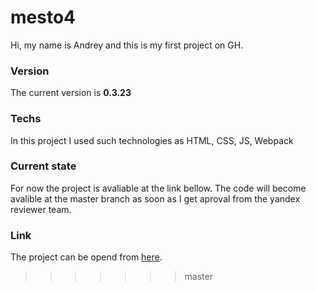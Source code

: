 # mesto4
Hi, my name is Andrey and this is my first project on GH.

### Version 
The current version is __0.3.23__

### Techs
In this project I used such technologies as HTML, CSS, JS, Webpack

### Current state
For now the project is avaliable at the link bellow. The code will become avalible at the master branch as soon as I get aproval from the yandex reviewer team.

### Link 
The project can be opend from [here](https://agas0077.github.io/mesto4/ "Mesto").
>>>>>>> master
